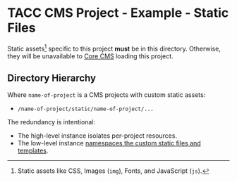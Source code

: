 # TACC CMS Project - Example - Static Files

Static assets[^1] specific to this project __must__ be in this directory.
Otherwise, they will be unavailable to [Core CMS] loading this project.

[^1]: Static assets like CSS, Images (`img`), Fonts, and JavaScript (`js`).

[Core CMS]: https://github.com/TACC/Core-CMS

## Directory Hierarchy

Where `name-of-project` is a CMS projects with custom static assets:

- `/name-of-project/static/name-of-project/...`

The redundancy is intentional:

- The high-level instance isolates per-project resources.
- The low-level instance [namespaces the custom static files and templates][1].

[1]: https://docs.djangoproject.com/en/2.2/intro/tutorial06/#customize-your-app-s-look-and-feel
